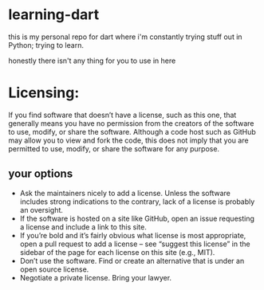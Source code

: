 # learning-dart
this is my personal repo for dart where i'm constantly trying stuff out in Python; trying to learn.

honestly there isn't any thing for you to use in here


# Licensing: 

If you find software that doesn’t have a license, such as this one, that generally means you have no permission from the creators of the software to
use, modify, or share the software. Although a code host such as GitHub may allow you to view and fork the code, this does not imply that you are
permitted to use, modify, or share the software for any purpose.

## your options
* Ask the maintainers nicely to add a license. Unless the software includes strong indications to the contrary, lack of a license is probably an
oversight. 
* If the software is hosted on a site like GitHub, open an issue requesting a license and include a link to this site. 
* If you’re bold and it’s fairly obvious what license is most appropriate, open a pull request to add a license – see “suggest this license” in the
sidebar of the page for each license on this site (e.g., MIT).
* Don’t use the software. Find or create an alternative that is under an open source license.
* Negotiate a private license. Bring your lawyer.
